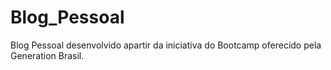 # Blog_Pessoal
Blog Pessoal desenvolvido apartir  da iniciativa do Bootcamp oferecido pela Generation Brasil.
